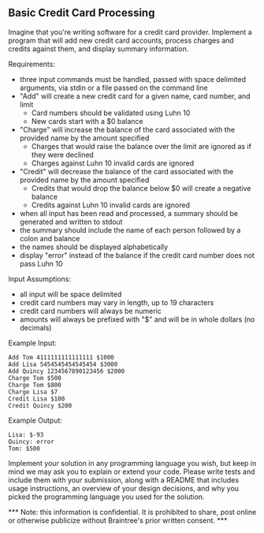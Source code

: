 Basic Credit Card Processing
----------------------------
 
Imagine that you're writing software for a credit card provider.  Implement a program that will add new credit card accounts, process charges and credits against them, and display summary information.
 
Requirements:
- three input commands must be handled, passed with space delimited arguments, via stdin or a file passed on the command line
- "Add" will create a new credit card for a given name, card number, and limit
   - Card numbers should be validated using Luhn 10
   - New cards start with a $0 balance
- "Charge" will increase the balance of the card associated with the provided name by the amount specified
   - Charges that would raise the balance over the limit are ignored as if they were declined
   - Charges against Luhn 10 invalid cards are ignored
- "Credit" will decrease the balance of the card associated with the provided name by the amount specified
   - Credits that would drop the balance below $0 will create a negative balance
   - Credits against Luhn 10 invalid cards are ignored
- when all input has been read and processed, a summary should be generated and written to stdout
- the summary should include the name of each person followed by a colon and balance
- the names should be displayed alphabetically
- display "error" instead of the balance if the credit card number does not pass Luhn 10
 
Input Assumptions:
- all input will be space delimited
- credit card numbers may vary in length, up to 19 characters
- credit card numbers will always be numeric
- amounts will always be prefixed with "$" and will be in whole dollars (no decimals)
 
Example Input:
 
```
Add Tom 4111111111111111 $1000
Add Lisa 5454545454545454 $3000
Add Quincy 1234567890123456 $2000
Charge Tom $500
Charge Tom $800
Charge Lisa $7
Credit Lisa $100
Credit Quincy $200
```
 
Example Output:
 
```
Lisa: $-93
Quincy: error
Tom: $500
```
 
Implement your solution in any programming language you wish, but keep in mind we may ask you to explain or extend your code.  Please write tests and include them with your submission, along with a README that includes usage instructions, an overview of your design decisions, and why you picked the programming language you used for the solution.
 
*** Note: this information is confidential. It is prohibited to share, post online or otherwise publicize without Braintree's prior written consent. ***